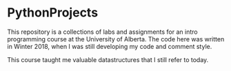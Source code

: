 # PythonProjects

This repository is a collections of labs and assignments for an intro programming course at the University of Alberta.
The code here was written in Winter 2018, when I was still developing my code and comment style.

This course taught me valuable datastructures that I still refer to today. 
